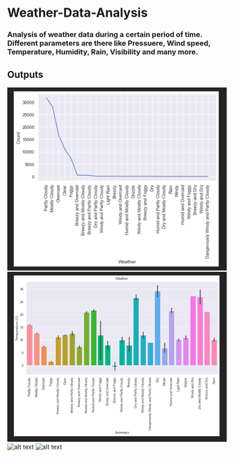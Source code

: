 # Weather-Data-Analysis
### Analysis of weather data during a certain period of time. Different parameters are there like Pressuere, Wind speed, Temperature, Humidity, Rain, Visibility and many more.

## Outputs
![alt text](https://github.com/ask-santosh/Weather-Data-Analysis/blob/main/images/Screenshot%202021-11-24%20at%2012.04.33%20PM.png)
![alt text](https://github.com/ask-santosh/Weather-Data-Analysis/blob/main/images/Screenshot%202021-11-24%20at%2012.04.40%20PM.png)
![alt text](https://github.com/ask-santosh/Deep-Learning-Object-Prediction-Using-VGG19-FlaskAPP/blob/main/Screenshot%202021-08-07%20at%2010.02.28%20PM.png)
![alt text](https://github.com/ask-santosh/Deep-Learning-Object-Prediction-Using-VGG19-FlaskAPP/blob/main/Screenshot%202021-08-07%20at%2010.02.28%20PM.png)
